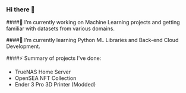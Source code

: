 ### Hi there 👋

####🔭 I’m currently working on Machine Learning projects and getting familiar with datasets from various domains.

####🌱 I’m currently learning Python ML Libraries and Back-end Cloud Development.

####⚡ Summary of projects I've done:
- TrueNAS Home Server
- OpenSEA NFT Collection
- Ender 3 Pro 3D Printer (Modded)

<!--
**jbgithub22/jbgithub22** is a ✨ _special_ ✨ repository because its `README.md` (this file) appears on your GitHub profile.

Here are some ideas to get you started:

- 🔭 I’m currently working on ...
- 🌱 I’m currently learning ...
- 👯 I’m looking to collaborate on ...
- 🤔 I’m looking for help with ...
- 💬 Ask me about ...
- 📫 How to reach me: ...
- 😄 Pronouns: ...
- ⚡ Fun fact: ...
-->
